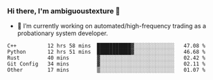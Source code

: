 ### Hi there, I'm ambiguoustexture 👋

<!--
**ambiguoustexture/ambiguoustexture** is a ✨ _special_ ✨ repository because its `README.md` (this file) appears on your GitHub profile.

Here are some ideas to get you started:
-->
- 🔭 I’m currently working on automated/high-frequency trading as a probationary system developer.
<!--START_SECTION:waka-->

```text
C++          12 hrs 58 mins  ███████████▓░░░░░░░░░░░░░   47.08 %
Python       12 hrs 51 mins  ███████████▓░░░░░░░░░░░░░   46.68 %
Rust         40 mins         ▓░░░░░░░░░░░░░░░░░░░░░░░░   02.42 %
Git Config   34 mins         ▓░░░░░░░░░░░░░░░░░░░░░░░░   02.11 %
Other        17 mins         ▒░░░░░░░░░░░░░░░░░░░░░░░░   01.07 %
```

<!--END_SECTION:waka-->

